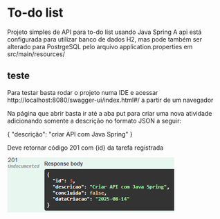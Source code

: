 # To-do list

Projeto simples de API para to-do list usando Java Spring
A api está configurada para utilizar banco de dados H2, mas pode também ser alterado para PostrgeSQL pelo arquivo application.properties em src/main/resources/

## teste

Para testar basta rodar o projeto numa IDE e acessar http://localhost:8080/swagger-ui/index.html#/ a partir de um navegador

Na página que abrir basta ir até a aba put para criar uma nova atividade adicionando somente a descrição no formato JSON a seguir:

{
"descrição": "criar API com Java Spring"
}

Deve retornar código 201 com {id} da tarefa registrada

![imagem exemplo código 201](assets/example.png)